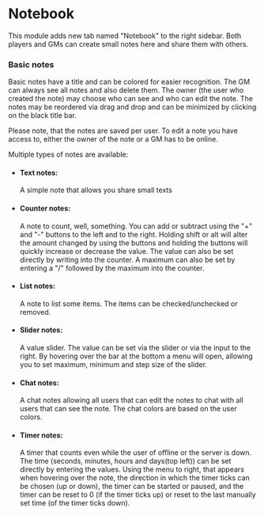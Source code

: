 # Notebook
This module adds new tab named "Notebook" to the right sidebar. Both players and GMs can create small notes here and share them with others.

### Basic notes
Basic notes have a title and can be colored for easier recognition. The GM can always see all notes and also delete them. The owner (the user who created the note) may choose who can see and who can edit the note. The notes may be reordered via drag and drop and can be minimized by clicking on the black title bar.

Please note, that the notes are saved per user. To edit a note you have access to, either the owner of the note or a GM has to be online.

Multiple types of notes are available:

- #### Text notes:
  A simple note that allows you share small texts
  
- #### Counter notes:
  A note to count, well, something. You can add or subtract using the "+" and "-" buttons to the left and to the right. Holding shift or alt will alter the amount changed by using the buttons and holding the buttons will quickly increase or decrease the value. The value can also be set directly by writing into the counter. A maximum can also be set by entering a "/" followed by the maximum into the counter.

- #### List notes:
  A note to list some items. The items can be checked/unchecked or removed.

- #### Slider notes:
  A value slider. The value can be set via the slider or via the input to the right. By hovering over the bar at the bottom a menu will open, allowing you to set maximum, minimum and step size of the slider.

- #### Chat notes:
  A chat notes allowing all users that can edit the notes to chat with all users that can see the note. The chat colors are based on the user colors.

- #### Timer notes:
  A timer that counts even while the user of offline or the server is down. The time (seconds, minutes, hours and days(top left)) can be set directly by entering the values. Using the menu to right, that appears when hovering over the note, the direction in which the timer ticks can be chosen (up or down), the timer can be started or paused, and the timer can be reset to 0 (if the timer ticks up) or reset to the last manually set time (of the timer ticks down).
